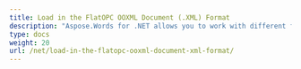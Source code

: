 ```yaml
---
title: Load in the FlatOPC OOXML Document (.XML) Format
description: "Aspose.Words for .NET allows you to work with different features supported on FlatOPC format import."
type: docs
weight: 20
url: /net/load-in-the-flatopc-ooxml-document-xml-format/
---
```



